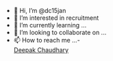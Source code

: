 - 👋 Hi, I’m @dc15jan
- 👀 I’m interested in recruitment
- 🌱 I’m currently learning ...
- 💞️ I’m looking to collaborate on ...
- 📫 How to reach me ...- <div class="badge-base LI-profile-badge" data-locale="en_US" data-size="medium" data-theme="light" data-type="VERTICAL" data-vanity="deepakbchaudhary" data-version="v1"><a class="badge-base__link LI-simple-link" href="https://www.linkedin.com/in/deepakbchaudhary?trk=profile-badge">Deepak Chaudhary</a></div><!---
dc15jan/dc15jan is a ✨ special ✨ repository because its `README.md` (this file) appears on your GitHub profile.
You can click the Preview link to take a look at your changes.
--->
